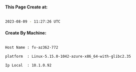 
   
#### This Page Create at:

```bash

2023-08-09 - 11:27:26 UTC

```

#### Create By Machine:

```bash

Host Name : fv-az362-772

platform  : Linux-5.15.0-1042-azure-x86_64-with-glibc2.35

Ip Local  : 10.1.0.92

```

